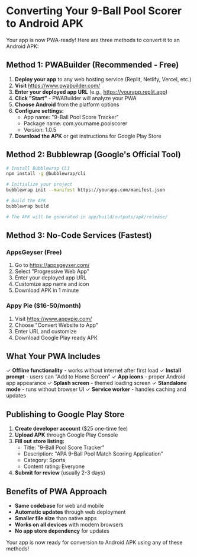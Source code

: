 # Converting Your 9-Ball Pool Scorer to Android APK

Your app is now PWA-ready! Here are three methods to convert it to an Android APK:

## Method 1: PWABuilder (Recommended - Free)

1. **Deploy your app** to any web hosting service (Replit, Netlify, Vercel, etc.)
2. **Visit** https://www.pwabuilder.com/
3. **Enter your deployed app URL** (e.g., https://yourapp.replit.app)
4. **Click "Start"** - PWABuilder will analyze your PWA
5. **Choose Android** from the platform options
6. **Configure settings:**
   - App name: "9-Ball Pool Score Tracker"
   - Package name: com.yourname.poolscorer
   - Version: 1.0.5
7. **Download the APK** or get instructions for Google Play Store

## Method 2: Bubblewrap (Google's Official Tool)

```bash
# Install Bubblewrap CLI
npm install -g @bubblewrap/cli

# Initialize your project
bubblewrap init --manifest https://yourapp.com/manifest.json

# Build the APK
bubblewrap build

# The APK will be generated in app/build/outputs/apk/release/
```

## Method 3: No-Code Services (Fastest)

### AppsGeyser (Free)
1. Go to https://appsgeyser.com/
2. Select "Progressive Web App"
3. Enter your deployed app URL
4. Customize app name and icon
5. Download APK in 1 minute

### Appy Pie ($16-50/month)
1. Visit https://www.appypie.com/
2. Choose "Convert Website to App"
3. Enter URL and customize
4. Download Google Play ready APK

## What Your PWA Includes

✓ **Offline functionality** - works without internet after first load
✓ **Install prompt** - users can "Add to Home Screen"
✓ **App icons** - proper Android app appearance
✓ **Splash screen** - themed loading screen
✓ **Standalone mode** - runs without browser UI
✓ **Service worker** - handles caching and updates

## Publishing to Google Play Store

1. **Create developer account** ($25 one-time fee)
2. **Upload APK** through Google Play Console
3. **Fill out store listing:**
   - Title: "9-Ball Pool Score Tracker"
   - Description: "APA 9-Ball Pool Match Scoring Application"
   - Category: Sports
   - Content rating: Everyone
4. **Submit for review** (usually 2-3 days)

## Benefits of PWA Approach

- **Same codebase** for web and mobile
- **Automatic updates** through web deployment
- **Smaller file size** than native apps
- **Works on all devices** with modern browsers
- **No app store dependency** for updates

Your app is now ready for conversion to Android APK using any of these methods!